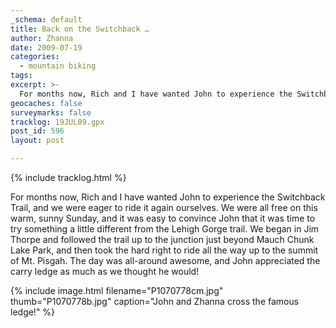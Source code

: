 ```yaml
---
_schema: default
title: Back on the Switchback …
author: Zhanna
date: 2009-07-19
categories:
  - mountain biking
tags:
excerpt: >- 
  For months now, Rich and I have wanted John to experience the Switchback Trail, and we were eager to ride it again ourselves.
geocaches: false
surveymarks: false
tracklog: 19JUL09.gpx
post_id: 596
layout: post            

---
```


{% include tracklog.html %}

For months now, Rich and I have wanted John to experience the Switchback Trail, and we were eager to ride it again ourselves.  We were all free on this warm, sunny Sunday, and it was easy to convince John that it was time to try something a little different from the Lehigh Gorge trail. We began in Jim Thorpe and followed the trail up to the junction just beyond Mauch Chunk Lake Park, and then took the hard right to ride all the way up to the summit of Mt. Pisgah. The day was all-around awesome, and John appreciated the carry ledge as much as we thought he would!

{% include image.html filename="P1070778cm.jpg" thumb="P1070778b.jpg" caption="John and Zhanna cross the famous ledge!" %}

